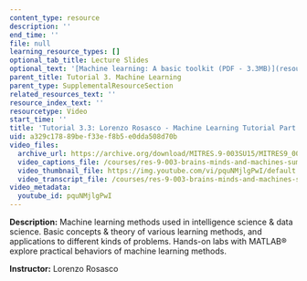 ```yaml
---
content_type: resource
description: ''
end_time: ''
file: null
learning_resource_types: []
optional_tab_title: Lecture Slides
optional_text: '[Machine learning: A basic toolkit (PDF - 3.3MB)](resources/mitres_9_003sum15_tut3)'
parent_title: Tutorial 3. Machine Learning
parent_type: SupplementalResourceSection
related_resources_text: ''
resource_index_text: ''
resourcetype: Video
start_time: ''
title: 'Tutorial 3.3: Lorenzo Rosasco - Machine Learning Tutorial Part 3'
uid: a329c178-89be-f33e-f8b5-e0dda508d70b
video_files:
  archive_url: https://archive.org/download/MITRES.9-003SU15/MITRES9_003SU15_Tutorial_3-3_300k.mp4
  video_captions_file: /courses/res-9-003-brains-minds-and-machines-summer-course-summer-2015/e00106691b0c54b6b34cd5b485ad949b_pquNMjlgPwI.vtt
  video_thumbnail_file: https://img.youtube.com/vi/pquNMjlgPwI/default.jpg
  video_transcript_file: /courses/res-9-003-brains-minds-and-machines-summer-course-summer-2015/02a9ad29fdddc07e165726017b5024ba_pquNMjlgPwI.pdf
video_metadata:
  youtube_id: pquNMjlgPwI
---
```


**Description:** Machine learning methods used in intelligence science & data science. Basic concepts & theory of various learning methods, and applications to different kinds of problems. Hands-on labs with MATLAB® explore practical behaviors of machine learning methods.

**Instructor:** Lorenzo Rosasco
